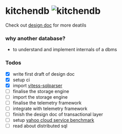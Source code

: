 # kitchendb ![kitchendb](https://github.com/devenbhooshan/kitchendb/workflows/kitchendb/badge.svg?branch=master)
Check out [design doc](./docs/design.md) for more deatils

### why another database?

- to understand and implement internals of a dbms 

### Todos

- [x] write first draft of design doc
- [x] setup ci
- [x] import [vitess-sqlparser](https://github.com/blastrain/vitess-sqlparser)
- [ ] finalise the storage engine
- [ ] import the storage engine
- [ ] finalise the telemetry framework
- [ ] integrate with telemetry framework
- [ ] finish the design doc of transactional layer
- [ ] setup [yahoo cloud service benchmark](https://github.com/brianfrankcooper/YCSB)
- [ ] read about distributed sql
